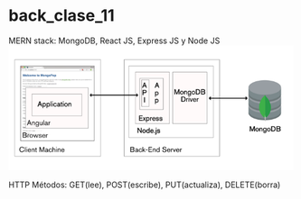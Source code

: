 # back_clase_11
MERN stack: MongoDB, React JS, Express JS y Node JS
![merndiagram](https://github.com/nacho-sf/back_clase_11/blob/main/assets/img/MEAN_stack-0pdlo3qwbn.png)


HTTP Métodos: GET(lee), POST(escribe), PUT(actualiza), DELETE(borra)
